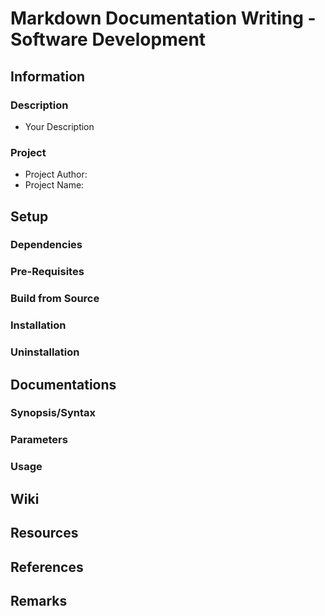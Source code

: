 # Markdown Documentation Writing - Software Development

## Information
### Description
+ Your Description

### Project
+ Project Author: 
+ Project Name: 

## Setup
### Dependencies
### Pre-Requisites
### Build from Source
### Installation
### Uninstallation

## Documentations
### Synopsis/Syntax
### Parameters
### Usage

## Wiki

## Resources

## References

## Remarks


